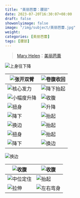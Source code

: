 ```yaml
---
title: "美丽芭蕾：腰部"
date: 2023-07-20T16:30:07+08:00
draft: false
showonlyimage: false
image: "/img/subject/美丽芭蕾.jpg"
weight: 
categories: [美丽芭蕾]
tags: [腰部]
---
```

>[Mary Helen](https://space.bilibili.com/1718958133)：[美丽芭蕾](https://www.bilibili.com/video/BV1tW411P7ew)


![上身往下降](/img/beautiful-ballet/YaoBu/01.jpg)

![张开双臂](/img/beautiful-ballet/YaoBu/02.jpg) | ![卷腹收回](/img/beautiful-ballet/YaoBu/03.jpg)
-|-
![核心发力](/img/beautiful-ballet/YaoBu/06.jpg) | ![降下抬起](/img/beautiful-ballet/YaoBu/07.jpg)
![小幅度升降](/img/beautiful-ballet/YaoBu/11.jpg) | ![收腹](/img/beautiful-ballet/YaoBu/10.jpg)
![扭身](/img/beautiful-ballet/YaoBu/13.jpg) | ![升降](/img/beautiful-ballet/YaoBu/14.jpg)
![降下](/img/beautiful-ballet/YaoBu/15.jpg) | ![抬起](/img/beautiful-ballet/YaoBu/16.jpg)
![换边](/img/beautiful-ballet/YaoBu/17.jpg) | ![抬起](/img/beautiful-ballet/YaoBu/18.jpg)
![扭身](/img/beautiful-ballet/YaoBu/19.jpg) | ![抬起](/img/beautiful-ballet/YaoBu/20.jpg)
![降下](/img/beautiful-ballet/YaoBu/21.jpg) | ![换边](/img/beautiful-ballet/YaoBu/22.jpg)

![换边](/img/beautiful-ballet/YaoBu/23.jpg)

![收腹](/img/beautiful-ballet/YaoBu/26.jpg) | ![收腹](/img/beautiful-ballet/YaoBu/27.jpg)
-|-
![中位定住](/img/beautiful-ballet/YaoBu/28.jpg) | ![抬起](/img/beautiful-ballet/YaoBu/29.jpg)
![拉伸](/img/beautiful-ballet/YaoBu/30.jpg) | ![左右弯身](/img/beautiful-ballet/YaoBu/08.jpg)
